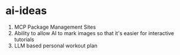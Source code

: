 # ai-ideas

1. MCP Package Management Sites
2. Ability to allow AI to mark images so that it's easier for interactive tutorials
3. LLM based personal workout plan
